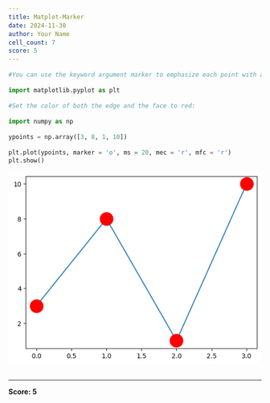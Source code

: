 ```yaml
---
title: Matplot-Marker
date: 2024-11-30
author: Your Name
cell_count: 7
score: 5
---
```


```python
#You can use the keyword argument marker to emphasize each point with a specified marker:
```


```python
import matplotlib.pyplot as plt
```


```python
#Set the color of both the edge and the face to red:
```


```python
import numpy as np
```


```python
ypoints = np.array([3, 8, 1, 10])
```


```python
plt.plot(ypoints, marker = 'o', ms = 20, mec = 'r', mfc = 'r')
plt.show()
```


    
![png](matplot-marker_files/matplot-marker_5_0.png)
    



```python

```


---
**Score: 5**
